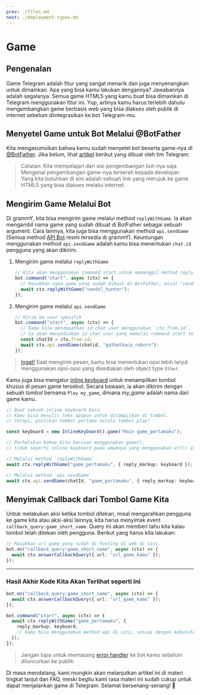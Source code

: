 ```yaml
---
prev: ./files.md
next: ./deployment-types.md
---
```


# Game

## Pengenalan

Game Telegram adalah fitur yang sangat menarik dan juga menyenangkan untuk dimainkan.
Apa yang bisa kamu lakukan dengannya?
Jawabannya adalah segalanya. Semua game HTML5 yang kamu buat bisa dimainkan di Telegram menggunakan fitur ini. Yup, artinya kamu harus terlebih dahulu mengembangkan game berbasis web yang bisa diakses oleh publik di internet sebelum diintegrasikan ke bot Telegram-mu.

## Menyetel Game untuk Bot Melalui @BotFather

Kita mengasumsikan bahwa kamu sudah menyetel bot beserta game-nya di [@BotFather](https://t.me/BotFather).
Jika belum, lihat [artikel](https://core.telegram.org/bots/games) berikut yang dibuat oleh tim Telegram.

> Catatan: Kita mempelajari dari sisi pengembangan bot-nya saja.
> Mengenai pengembangan game-nya terserah kepada developer.
> Yang kita butuhkan di sini adalah sebuah link yang merujuk ke game HTML5 yang bisa diakses melalui internet.

## Mengirim Game Melalui Bot

Di grammY, kita bisa mengirim game melalui method `replyWithGame`.
Ia akan mengambil nama game yang sudah dibuat di BotFather sebagai sebuah argument.
Cara lainnya, kita juga bisa menggunakan method `api.sendGame` (Semua method [API Bot](https://core.telegram.org/bots/api) resmi tersedia di grammY).
Keuntungan menggunakan method `api.sendGame` adalah kamu bisa menentukan `chat.id` pengguna yang akan dikirim.

1. Mengirim game melalui `replyWithGame`

   ```ts
   // Kita akan menggunakan command start untuk memanggil method reply game.
   bot.command("start", async (ctx) => {
     // Masukkan nama game yang sudah dibuat di BotFather, misal "cendol_hunter".
     await ctx.replyWithGame("cendol_hunter");
   });
   ```

2. Mengirim game melalui `api.sendGame`

   ```ts
   // Kirim ke user spesifik
   bot.command("start", async (ctx) => {
     // Kamu bisa mendapatkan id chat user menggunakan `ctx.from.id`.
     // Ia akan menyediakan id chat user yang memulai command start tersebut.
     const chatId = ctx.from.id;
     await ctx.api.sendGame(chatid, "gathotkaca_reborn");
   });
   ```

> [Ingat!](./basics.md#mengirim-pesan) Saat mengirim pesan, kamu bisa menentukan opsi lebih lanjut menggunakan opsi-opsi yang disediakan oleh object type `Other`.

Kamu juga bisa mengatur [inline keyboard](../plugins/keyboard.md#keyboard-inline) untuk menampilkan tombol khusus di pesan game tersebut.
Secara bawaan, ia akan dikirim dengan sebuah tombol bernama `Play my_game`, dimana _my_game_ adalah nama dari game kamu.

```ts
// Buat sebuah inline keyboard baru.
// Kamu bisa menulis teks apapun untuk ditampilkan di tombol.
// Tetapi, pastikan tombol pertama selalu tombol play!

const keyboard = new InlineKeyboard().game("Main game_pertamaku");

// Perhatikan bahwa kita barusan menggunakan game(),
// tidak seperti inline keyboard pada umumnya yang menggunakan url() atau text()

// Melalui method `replyWithGame`
await ctx.replyWithGame("game_pertamaku", { reply_markup: keyboard });

// Melalui method `api.sendGame`
await ctx.api.sendGame(chatId, "game_pertamaku", { reply_markup: keyboard });
```

## Menyimak Callback dari Tombol Game Kita

Untuk melakukan aksi ketika tombol ditekan, misal mengarahkan pengguna ke game kita atau aksi-aksi lainnya, kita harus menyimak event `callback_query:game_short_name`. Query ini akan memberi tahu kita kalau tombol telah ditekan oleh pengguna.
Berikut yang harus kita lakukan:

```ts
// Masukkan url game yang sudah di-hosting di web di sini.
bot.on("callback_query:game_short_name", async (ctx) => {
  await ctx.answerCallbackQuery({ url: "url_game_kamu" });
});
```

---

### Hasil Akhir Kode Kita Akan Terlihat seperti Ini

```ts
bot.on("callback_query:game_short_name", async (ctx) => {
  await ctx.answerCallbackQuery({ url: "url_game_kamu" });
});

bot.command("start", async (ctx) => {
  await ctx.replyWithGame("game_pertamaku", {
    reply_markup: keyboard,
    // kamu bisa menggunakan method api di sini, sesuai dengan kebutuhanmu.
  });
});
```

> Jangan lupa untuk memasang [error handler](./errors.md) ke bot kamu sebelum diluncurkan ke publik.

Di masa mendatang, kami mungkin akan melanjutkan artikel ini di materi tingkat lanjut dan FAQ, meski begitu kami rasa materi ini sudah cukup untuk dapat menjalankan game di Telegram.
Selamat bersenang-senang! :space_invader:
